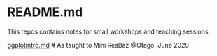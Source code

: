 # README.md

This repos contains notes for  small workshops and teaching sessions:

[ggplotintro.md](ggplotintro.md) # As taught to Mini ResBaz @Otago, June 2020
